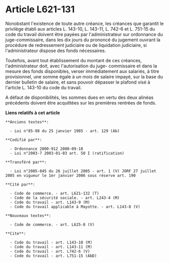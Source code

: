 # Article L621-131

Nonobstant l'existence de toute autre créance, les créances que garantit le privilège établi aux articles L. 143-10, L.
143-11, L. 742-6 et L. 751-15 du code du travail doivent être payées par l'administrateur sur ordonnance du juge-commissaire,
dans les dix jours du prononcé du jugement ouvrant la procédure de redressement judiciaire ou de liquidation judiciaire, si
l'administrateur dispose des fonds nécessaires.

Toutefois, avant tout établissement du montant de ces créances, l'administrateur doit, avec l'autorisation du juge-
commissaire et dans la mesure des fonds disponibles, verser immédiatement aux salariés, à titre provisionnel, une somme égale
à un mois de salaire impayé, sur la base du dernier bulletin de salaire, et sans pouvoir dépasser le plafond visé à l'article
L. 143-10 du code du travail.

A défaut de disponibilités, les sommes dues en vertu des deux alinéas précédents doivent être acquittées sur les premières
rentrées de fonds.

**Liens relatifs à cet article**

	**Anciens textes**:

	  - Loi n°85-98 du 25 janvier 1985 - art. 129 (Ab)

	**Codifié par**:

	  - Ordonnance 2000-912 2000-09-18
	  - Loi n°2003-7 2003-01-03 art. 50 I (ratification)

	**Transféré par**:

	  - Loi n°2005-845 du 26 juillet 2005 - art. 1 (V) JORF 27 juillet 2005 en vigueur le 1er janvier 2006 sous réserve art. 190

	**Cité par**:

	  - Code de commerce. - art. L621-132 (T)
	  - Code de la sécurité sociale. - art. L243-4 (M)
	  - Code du travail - art. L143-9 (M)
	  - Code du travail applicable à Mayotte. - art. L143-8 (V)

	**Nouveaux textes**:

	  - Code de commerce. - art. L625-8 (V)

	**Cite**:

	  - Code du travail - art. L143-10 (M)
	  - Code du travail - art. L143-11 (M)
	  - Code du travail - art. L742-6 (V)
	  - Code du travail - art. L751-15 (AbD)
